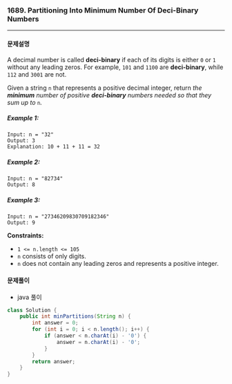 ### 1689. Partitioning Into Minimum Number Of Deci-Binary Numbers

---

#### 문제설명

A decimal number is called **deci-binary** if each of its digits is either `0` or `1` without any leading zeros. For example, `101` and `1100` are **deci-binary**, while `112` and `3001` are not.

Given a string `n` that represents a positive decimal integer, return *the **minimum** number of positive **deci-binary** numbers needed so that they sum up to* `n`*.*

##### Example 1:

```
Input: n = "32"
Output: 3
Explanation: 10 + 11 + 11 = 32
```

##### Example 2:

```
Input: n = "82734"
Output: 8
```

##### Example 3:

```
Input: n = "27346209830709182346"
Output: 9
```

**Constraints:**

- `1 <= n.length <= 105`
- `n` consists of only digits.
- `n` does not contain any leading zeros and represents a positive integer.

#### 문제풀이

- java 풀이

```java
class Solution {
    public int minPartitions(String n) {
        int answer = 0;
        for (int i = 0; i < n.length(); i++) {
            if (answer < n.charAt(i) - '0') {
                answer = n.charAt(i) - '0';
            }
        }
        return answer;
    }
}
```
